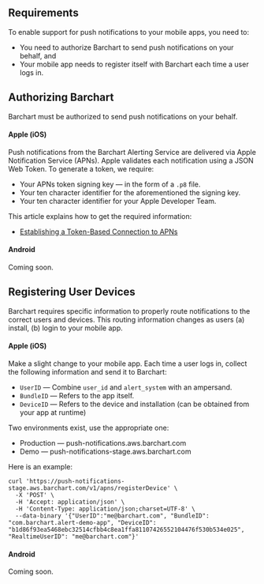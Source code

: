 ## Requirements

To enable support for push notifications to your mobile apps, you need to:

* You need to authorize Barchart to send push notifications on your behalf, and
* Your mobile app needs to register itself with Barchart each time a user logs in.

## Authorizing Barchart

Barchart must be authorized to send push notifications on your behalf.

#### Apple (iOS)

Push notifications from the Barchart Alerting Service are delivered via Apple Notification Service (APNs). Apple validates each notification using a JSON Web Token. To generate a token, we require:

* Your APNs token signing key — in the form of a ```.p8``` file.
* Your ten character identifier for the aforementioned the signing key.
* Your ten character identifier for your Apple Developer Team.

This article explains how to get the required information:

* [Establishing a Token-Based Connection to APNs](https://developer.apple.com/documentation/usernotifications/setting_up_a_remote_notification_server/establishing_a_token-based_connection_to_apns)

#### Android

Coming soon.

## Registering User Devices

Barchart requires specific information to properly route notifications to the correct users and devices. This routing information changes as users (a) install, (b) login to your mobile app.

#### Apple (iOS)

Make a slight change to your mobile app. Each time a user logs in, collect the following information and send it to Barchart:

* ```UserID``` — Combine `user_id` and `alert_system` with an ampersand.
* ```BundleID``` — Refers to the app itself.
* ```DeviceID``` — Refers to the device and installation (can be obtained from your app at runtime)

Two environments exist, use the appropriate one:

* Production — push-notifications.aws.barchart.com
* Demo — push-notifications-stage.aws.barchart.com

Here is an example:

```curl
curl 'https://push-notifications-stage.aws.barchart.com/v1/apns/registerDevice' \
  -X 'POST' \
  -H 'Accept: application/json' \
  -H 'Content-Type: application/json;charset=UTF-8' \
  --data-binary '{"UserID":"me@barchart.com", "BundleID": "com.barchart.alert-demo-app", "DeviceID": "b1d86f93ea5468ebc32514cfbb4c8ea1ffa81107426552104476f530b534e025", "RealtimeUserID": "me@barchart.com"}'
```

#### Android

Coming soon.












